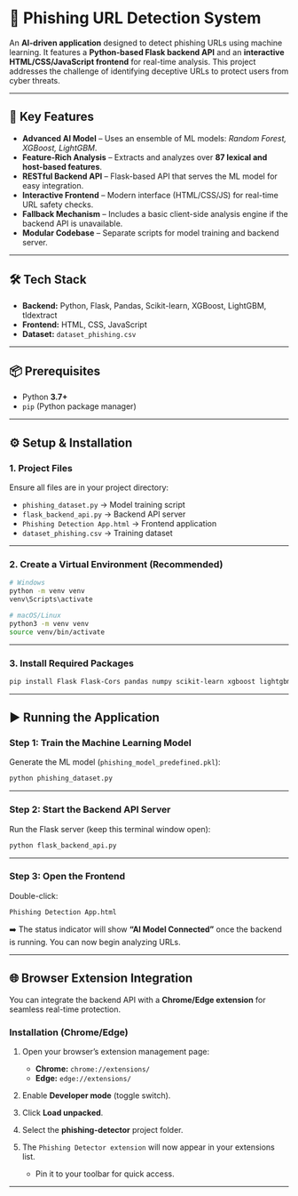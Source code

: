 
# 🔐 Phishing URL Detection System

An **AI-driven application** designed to detect phishing URLs using machine learning.
It features a **Python-based Flask backend API** and an **interactive HTML/CSS/JavaScript frontend** for real-time analysis.
This project addresses the challenge of identifying deceptive URLs to protect users from cyber threats.

---

## 🚀 Key Features

* **Advanced AI Model** – Uses an ensemble of ML models: *Random Forest, XGBoost, LightGBM*.
* **Feature-Rich Analysis** – Extracts and analyzes over **87 lexical and host-based features**.
* **RESTful Backend API** – Flask-based API that serves the ML model for easy integration.
* **Interactive Frontend** – Modern interface (HTML/CSS/JS) for real-time URL safety checks.
* **Fallback Mechanism** – Includes a basic client-side analysis engine if the backend API is unavailable.
* **Modular Codebase** – Separate scripts for model training and backend server.

---

## 🛠️ Tech Stack

* **Backend:** Python, Flask, Pandas, Scikit-learn, XGBoost, LightGBM, tldextract
* **Frontend:** HTML, CSS, JavaScript
* **Dataset:** `dataset_phishing.csv`

---

## 📦 Prerequisites

* Python **3.7+**
* `pip` (Python package manager)

---

## ⚙️ Setup & Installation

### 1. Project Files

Ensure all files are in your project directory:

* `phishing_dataset.py` → Model training script
* `flask_backend_api.py` → Backend API server
* `Phishing Detection App.html` → Frontend application
* `dataset_phishing.csv` → Training dataset

---

### 2. Create a Virtual Environment (Recommended)

```bash
# Windows
python -m venv venv
venv\Scripts\activate

# macOS/Linux
python3 -m venv venv
source venv/bin/activate
```

---

### 3. Install Required Packages

```bash
pip install Flask Flask-Cors pandas numpy scikit-learn xgboost lightgbm tldextract
```

---

## ▶️ Running the Application

### Step 1: Train the Machine Learning Model

Generate the ML model (`phishing_model_predefined.pkl`):

```bash
python phishing_dataset.py
```

---

### Step 2: Start the Backend API Server

Run the Flask server (keep this terminal window open):

```bash
python flask_backend_api.py
```

---

### Step 3: Open the Frontend

Double-click:

```
Phishing Detection App.html
```

➡️ The status indicator will show **“AI Model Connected”** once the backend is running.
You can now begin analyzing URLs.

---

## 🌐 Browser Extension Integration

You can integrate the backend API with a **Chrome/Edge extension** for seamless real-time protection.

### Installation (Chrome/Edge)

1. Open your browser’s extension management page:

   * **Chrome:** `chrome://extensions/`
   * **Edge:** `edge://extensions/`
2. Enable **Developer mode** (toggle switch).
3. Click **Load unpacked**.
4. Select the **phishing-detector** project folder.
5. The `Phishing Detector extension` will now appear in your extensions list.

   * Pin it to your toolbar for quick access.

---

